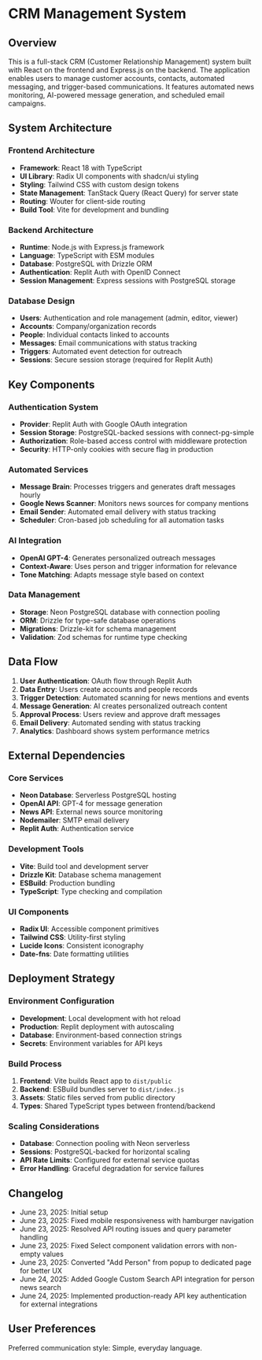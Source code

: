 # CRM Management System

## Overview

This is a full-stack CRM (Customer Relationship Management) system built with React on the frontend and Express.js on the backend. The application enables users to manage customer accounts, contacts, automated messaging, and trigger-based communications. It features automated news monitoring, AI-powered message generation, and scheduled email campaigns.

## System Architecture

### Frontend Architecture
- **Framework**: React 18 with TypeScript
- **UI Library**: Radix UI components with shadcn/ui styling
- **Styling**: Tailwind CSS with custom design tokens
- **State Management**: TanStack Query (React Query) for server state
- **Routing**: Wouter for client-side routing
- **Build Tool**: Vite for development and bundling

### Backend Architecture
- **Runtime**: Node.js with Express.js framework
- **Language**: TypeScript with ESM modules
- **Database**: PostgreSQL with Drizzle ORM
- **Authentication**: Replit Auth with OpenID Connect
- **Session Management**: Express sessions with PostgreSQL storage

### Database Design
- **Users**: Authentication and role management (admin, editor, viewer)
- **Accounts**: Company/organization records
- **People**: Individual contacts linked to accounts
- **Messages**: Email communications with status tracking
- **Triggers**: Automated event detection for outreach
- **Sessions**: Secure session storage (required for Replit Auth)

## Key Components

### Authentication System
- **Provider**: Replit Auth with Google OAuth integration
- **Session Storage**: PostgreSQL-backed sessions with connect-pg-simple
- **Authorization**: Role-based access control with middleware protection
- **Security**: HTTP-only cookies with secure flag in production

### Automated Services
- **Message Brain**: Processes triggers and generates draft messages hourly
- **Google News Scanner**: Monitors news sources for company mentions
- **Email Sender**: Automated email delivery with status tracking
- **Scheduler**: Cron-based job scheduling for all automation tasks

### AI Integration
- **OpenAI GPT-4**: Generates personalized outreach messages
- **Context-Aware**: Uses person and trigger information for relevance
- **Tone Matching**: Adapts message style based on context

### Data Management
- **Storage**: Neon PostgreSQL database with connection pooling
- **ORM**: Drizzle for type-safe database operations
- **Migrations**: Drizzle-kit for schema management
- **Validation**: Zod schemas for runtime type checking

## Data Flow

1. **User Authentication**: OAuth flow through Replit Auth
2. **Data Entry**: Users create accounts and people records
3. **Trigger Detection**: Automated scanning for news mentions and events
4. **Message Generation**: AI creates personalized outreach content
5. **Approval Process**: Users review and approve draft messages
6. **Email Delivery**: Automated sending with status tracking
7. **Analytics**: Dashboard shows system performance metrics

## External Dependencies

### Core Services
- **Neon Database**: Serverless PostgreSQL hosting
- **OpenAI API**: GPT-4 for message generation
- **News API**: External news source monitoring
- **Nodemailer**: SMTP email delivery
- **Replit Auth**: Authentication service

### Development Tools
- **Vite**: Build tool and development server
- **Drizzle Kit**: Database schema management
- **ESBuild**: Production bundling
- **TypeScript**: Type checking and compilation

### UI Components
- **Radix UI**: Accessible component primitives
- **Tailwind CSS**: Utility-first styling
- **Lucide Icons**: Consistent iconography
- **Date-fns**: Date formatting utilities

## Deployment Strategy

### Environment Configuration
- **Development**: Local development with hot reload
- **Production**: Replit deployment with autoscaling
- **Database**: Environment-based connection strings
- **Secrets**: Environment variables for API keys

### Build Process
1. **Frontend**: Vite builds React app to `dist/public`
2. **Backend**: ESBuild bundles server to `dist/index.js`
3. **Assets**: Static files served from public directory
4. **Types**: Shared TypeScript types between frontend/backend

### Scaling Considerations
- **Database**: Connection pooling with Neon serverless
- **Sessions**: PostgreSQL-backed for horizontal scaling
- **API Rate Limits**: Configured for external service quotas
- **Error Handling**: Graceful degradation for service failures

## Changelog

- June 23, 2025: Initial setup
- June 23, 2025: Fixed mobile responsiveness with hamburger navigation
- June 23, 2025: Resolved API routing issues and query parameter handling
- June 23, 2025: Fixed Select component validation errors with non-empty values
- June 23, 2025: Converted "Add Person" from popup to dedicated page for better UX
- June 24, 2025: Added Google Custom Search API integration for person news search
- June 24, 2025: Implemented production-ready API key authentication for external integrations

## User Preferences

Preferred communication style: Simple, everyday language.